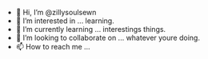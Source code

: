 - 👋 Hi, I’m @zillysoulsewn
- 👀 I’m interested in ... learning.
- 🌱 I’m currently learning ... interestings things.
- 💞️ I’m looking to collaborate on ... whatever youre doing.
- 📫 How to reach me ...

<!---
zillysoulsewn/zillysoulsewn is a ✨ special ✨ repository because its `README.md` (this file) appears on your GitHub profile.
You can click the Preview link to take a look at your changes.
--->
